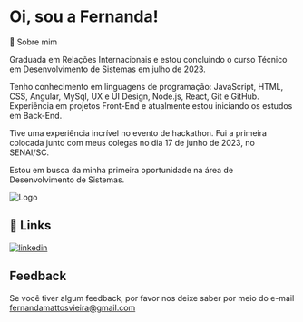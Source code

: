 
# Oi, sou a Fernanda! 



🚀 Sobre mim

Graduada em Relações Internacionais e estou concluindo o curso Técnico em Desenvolvimento de Sistemas em julho de 2023.

Tenho conhecimento em linguagens de programação: JavaScript, HTML, CSS, Angular, MySql, UX e UI Design, Node.js, React, Git e GitHub. Experiência em projetos Front-End e atualmente estou iniciando os estudos em Back-End.

Tive uma experiência incrível no evento de hackathon. Fui a primeira colocada junto com meus colegas no dia 17 de junho de 2023, no SENAI/SC.

Estou em busca da minha primeira oportunidade na área de Desenvolvimento de Sistemas.


![Logo](https://s.tmimgcdn.com/scr/800x500/275700/cabeca-de-gato-bonito-logotipo-dos-desenhos-animados-cabeca-de-gato-bom-para-produtos-relacionados-ao-cuidado-do-gato-v1_275729-original.jpg)

## 🔗 Links

[![linkedin](https://img.shields.io/badge/linkedin-0A66C2?style=for-the-badge&logo=linkedin&logoColor=white)](https://www.linkedin.com/in/fernanda-mattos-vieira-surda-622200153/)



## Feedback

Se você tiver algum feedback, por favor nos deixe saber por meio do e-mail fernandamattosvieira@gmail.com 



